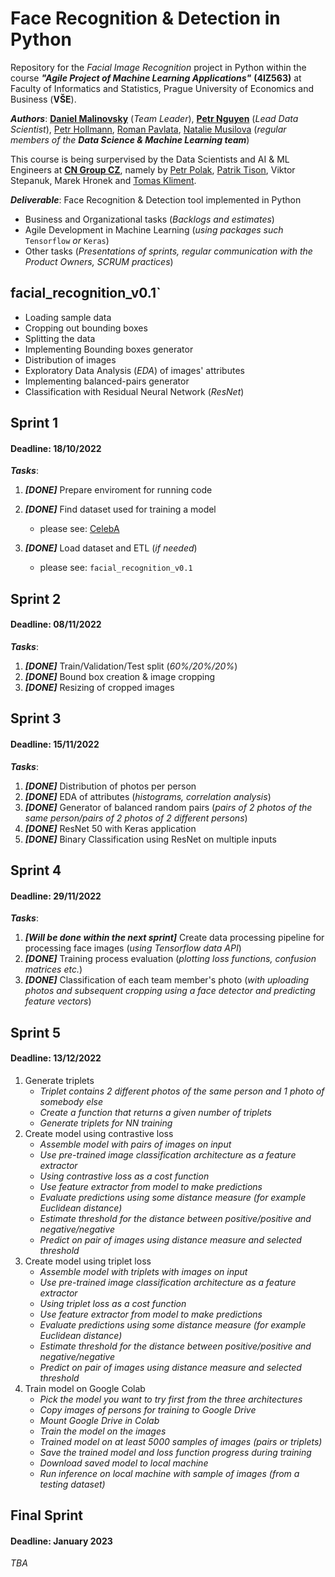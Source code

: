 # Face Recognition & Detection in Python
Repository for the _Facial Image Recognition_ project in Python within the course _**"Agile Project of Machine Learning Applications"**_ **(4IZ563)** at Faculty of Informatics and Statistics, Prague University of Economics and Business (**VŠE**).

_**Authors**_: [**Daniel Malinovsky**](https://www.linkedin.com/in/daniel-malinovsky-88b162198) (_Team Leader_), [**Petr Nguyen**](https://www.linkedin.com/in/petr-ngn) (_Lead Data Scientist_), [Petr Hollmann](https://www.linkedin.com/in/petr-hollmann-3583aa208), [Roman Pavlata](https://www.linkedin.com/in/roman-pavlata-a3b602161), [Natalie Musilova](https://www.linkedin.com/in/natálie-musilová-3b98287a) (_regular members of the_ _**Data Science & Machine Learning team**_)

This course is being surpervised by the Data Scientists and AI & ML Engineers at [**CN Group CZ**](https://www.linkedin.com/company/cngroup-dk), namely by [Petr Polak](https://www.linkedin.com/in/87petrpolak), [Patrik Tison](https://www.linkedin.com/in/patriktison), Viktor Stepanuk, Marek Hronek and [Tomas Kliment](https://www.linkedin.com/in/tomáš-kliment-b74120196).



_**Deliverable**_: Face Recognition & Detection tool implemented in Python
- Business and Organizational tasks (_Backlogs and estimates_)
- Agile Development in Machine Learning (_using packages such_ `Tensorflow` _or_ `Keras`)
- Other tasks (_Presentations of sprints, regular communication with the Product Owners, SCRUM practices_)


## facial_recognition_v0.1`
- Loading sample data
- Cropping out bounding boxes
- Splitting the data
- Implementing Bounding boxes generator
- Distribution of images
- Exploratory Data Analysis (_EDA_) of images' attributes
- Implementing balanced-pairs generator
- Classification with Residual Neural Network (_ResNet_)

## Sprint 1 
#### Deadline: 18/10/2022
_**Tasks**_:
1. _**[DONE]**_ Prepare enviroment for running code
2. _**[DONE]**_ Find dataset used for training a model
   - please see: [CelebA](https://mmlab.ie.cuhk.edu.hk/projects/CelebA.html)

3. _**[DONE]**_ Load dataset and ETL (_if needed_)
   - please see: `facial_recognition_v0.1`

## Sprint 2
#### Deadline: 08/11/2022
_**Tasks**_:
1. _**[DONE]**_ Train/Validation/Test split (_60%/20%/20%_)
2. _**[DONE]**_ Bound box creation & image cropping
3. _**[DONE]**_ Resizing of cropped images

## Sprint 3
#### Deadline: 15/11/2022
_**Tasks**_:
1. _**[DONE]**_ Distribution of photos per person
2. _**[DONE]**_ EDA of attributes (_histograms, correlation analysis_)
3. _**[DONE]**_ Generator of balanced random pairs (_pairs of 2 photos of the same person/pairs of 2 photos of 2 different persons_)
4. _**[DONE]**_ ResNet 50 with Keras application
5. _**[DONE]**_ Binary Classification using ResNet on multiple inputs

## Sprint 4
#### Deadline: 29/11/2022
_**Tasks**_:
1. _**[Will be done within the next sprint]**_ Create data processing pipeline for processing face images (_using Tensorflow data API_)
2. _**[DONE]**_ Training process evaluation (_plotting loss functions, confusion matrices etc._)
3. _**[DONE]**_ Classification of each team member's photo (_with uploading photos and subsequent cropping using a face detector and predicting feature vectors_)

## Sprint 5
#### Deadline: 13/12/2022
1. Generate triplets
   - _Triplet contains 2 different photos of the same person and 1 photo of somebody else_
   - _Create a function that returns a given number of triplets_
   - _Generate triplets for NN training_
2. Create model using contrastive loss
   - _Assemble model with pairs of images on input_
   - _Use pre-trained image classification architecture as a feature extractor_
   - _Using contrastive loss as a cost function_
   - _Use feature extractor from model to make predictions_
   - _Evaluate predictions using some distance measure (for example Euclidean distance)_
   - _Estimate threshold for the distance between positive/positive and negative/negative_
   - _Predict on pair of images using distance measure and selected threshold_
3. Create model using triplet loss
   - _Assemble model with triplets with images on input_
   - _Use pre-trained image classification architecture as a feature extractor_
   - _Using triplet loss as a cost function_
   - _Use feature extractor from model to make predictions_
   - _Evaluate predictions using some distance measure (for example Euclidean distance)_
   - _Estimate threshold for the distance between positive/positive and negative/negative_
   - _Predict on pair of images using distance measure and selected threshold_
4. Train model on Google Colab
   - _Pick the model you want to try first from the three architectures_
   - _Copy images of persons for training to Google Drive_
   - _Mount Google Drive in Colab_
   - _Train the model on the images_
   - _Trained model on at least 5000 samples of images (pairs or triplets)_
   - _Save the trained model and loss function progress during training_
   - _Download saved model to local machine_
   - _Run inference on local machine with sample of images (from a testing dataset)_

## Final Sprint
#### Deadline: January 2023
_TBA_

